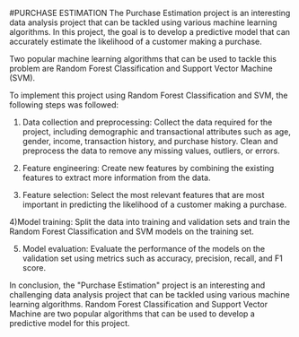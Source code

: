 #PURCHASE ESTIMATION
The Purchase Estimation project is an interesting data analysis project that can be tackled using various machine learning algorithms. In this project, the goal is to develop a predictive model that can accurately estimate the likelihood of a customer making a purchase. 

Two popular machine learning algorithms that can be used to tackle this problem are Random Forest Classification and Support Vector Machine (SVM).

To implement this project using Random Forest Classification and SVM, the following steps was followed:

1) Data collection and preprocessing: Collect the data required for the project, including demographic and transactional attributes such as age, gender, income, transaction history, and purchase history. Clean and preprocess the data to remove any missing values, outliers, or errors.

2) Feature engineering: Create new features by combining the existing features to extract more information from the data. 

3) Feature selection: Select the most relevant features that are most important in predicting the likelihood of a customer making a purchase. 

4)Model training: Split the data into training and validation sets and train the Random Forest Classification and SVM models on the training set. 

5) Model evaluation: Evaluate the performance of the models on the validation set using metrics 
such as accuracy, precision, recall, and F1 score.

In conclusion, the "Purchase Estimation" project is an interesting and challenging data analysis project that can be tackled using various machine learning algorithms. Random Forest Classification and Support Vector Machine are two popular algorithms that can be used to develop a predictive model for this project.

